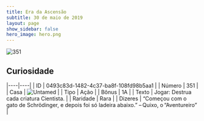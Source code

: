 ```yaml
---
title: Era da Ascensão
subtitle: 30 de maio de 2019
layout: page
show_sidebar: false
hero_image: hero.png
---
```


![351](https://cdn.keyforgegame.com/media/card_front/pt/435_351_RWCX87GWMRPQ_pt.png)

## Curiosidade

|----|----|
| ID | 0493c83d-1482-4c37-ba8f-108fd98b5aa1 |
| Número | 351 |
| Casa | ![Untamed](https://archonarcana.com/images/thumb/b/bd/Untamed.png/22px-Untamed.png "Indomados") |
| Tipo | Ação |
| Bônus | 1A |
| Texto | Jogar: Destrua cada criatura Cientista. |
| Raridade | Rara |
| Dizeres | “Começou com o gato de Schrödinger,  e depois foi só ladeira abaixo.”  – Quixo, o “Aventureiro” |
